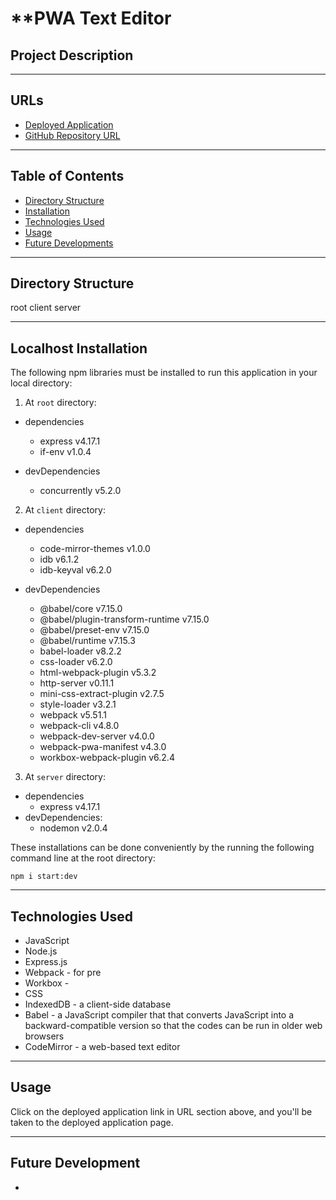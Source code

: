 # **PWA Text Editor

## **Project Description**


---
## **URLs**
- [Deployed Application](https://jt-pwa-text-editor.herokuapp.com/)
- [GitHub Repository URL](https://github.com/jouriena11/text-editor-PWA)

---
## **Table of Contents**
- [Directory Structure](#directory-structure)
- [Installation](#localhost-installation)
- [Technologies Used](#technologies-used)
- [Usage](#usage)
- [Future Developments](#future-development)

---

## **Directory Structure**

root
client
server

---
## **Localhost Installation**
The following npm libraries must be installed to run this application in your local directory:

1. At `root` directory:
- dependencies
    - express v4.17.1
    - if-env v1.0.4

- devDependencies
    - concurrently v5.2.0

2. At `client` directory:
- dependencies
    - code-mirror-themes v1.0.0
    - idb v6.1.2
    - idb-keyval v6.2.0

- devDependencies
    - @babel/core v7.15.0
    - @babel/plugin-transform-runtime v7.15.0
    - @babel/preset-env v7.15.0
    - @babel/runtime v7.15.3
    - babel-loader v8.2.2
    - css-loader v6.2.0
    - html-webpack-plugin v5.3.2
    - http-server v0.11.1
    - mini-css-extract-plugin v2.7.5
    - style-loader v3.2.1
    - webpack v5.51.1
    - webpack-cli v4.8.0
    - webpack-dev-server v4.0.0
    - webpack-pwa-manifest v4.3.0
    - workbox-webpack-plugin v6.2.4

3. At `server` directory:
- dependencies
    - express v4.17.1
- devDependencies:
    - nodemon v2.0.4

These installations can be done conveniently by the running the following command line at the root directory: 

```
npm i start:dev
```

---
## **Technologies Used**
- JavaScript
- Node.js
- Express.js
- Webpack - for pre
- Workbox - 
- CSS
- IndexedDB - a client-side database
- Babel -  a JavaScript compiler that that converts JavaScript into a backward-compatible version so that the codes can be run in older web browsers 
- CodeMirror - a web-based text editor

---
## **Usage**
Click on the deployed application link in URL section above, and you'll be taken to the deployed application page.



---
## **Future Development**
- 